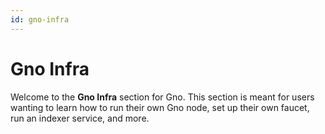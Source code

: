 ```yaml
---
id: gno-infra
---
```


# Gno Infra

Welcome to the **Gno Infra** section for Gno. This section is meant for users
wanting to learn how to run their own Gno node, set up their own faucet, run
an indexer service, and more.